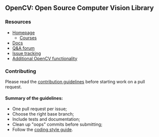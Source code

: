 ## OpenCV: Open Source Computer Vision Library

### Resources

* [Homepage](opencv.org)
  * [Courses](https://opencv.org/courses)
* [Docs](https://docs.opencv.org/4.x)
* [Q&A forum](https://forum.opencv.org)
* [Issue tracking](https://github.com/opencv/opencv/issues)
* [Additional OpenCV functionality](https://github.com/opencv/opencv_contrib)


### Contributing

Please read the [contribution guidelines](https://github.com/opencv/opencv/wiki/How_to_contribute) before starting work on a pull request.

#### Summary of the guidelines:

* One pull request per issue;
* Choose the right base branch;
* Include tests and documentation;
* Clean up "oops" commits before submitting;
* Follow the [coding style guide](https://github.com/opencv/opencv/wiki/Coding_Style_Guide).
